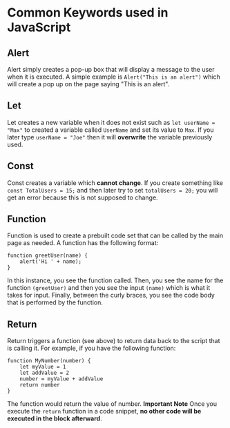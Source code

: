# Common Keywords used in JavaScript

## Alert
Alert simply creates a pop-up box that will display a message to the user when it is executed. A simple example is `Alert("This is an alert")` which will create a pop up on the page saying "This is an alert".

## Let
Let creates a new variable when it does not exist such as `let userName = "Max"` to created a variable called `UserName` and set its value to `Max`. If you later type `userName = "Joe"` then it will **overwrite** the variable previously used. 

## Const
Const creates a variable which **cannot change**. If you create something like `const TotalUsers = 15;` and then later try to set `totalUsers = 20;` you will get an error because this is not supposed to change. 

## Function
Function is used to create a prebuilt code set that can be called by the main page as needed. A function has the following format: 
```
function greetUser(name) {
    alert('Hi ' + name);
}
```
In this instance, you see the function called. Then, you see the name for the function `(greetUser)` and then you see the input `(name)` which is what it takes for input. Finally, between the curly braces, you see the code body that is performed by the function.

## Return
Return triggers a function (see above) to return data back to the script that is calling it. For example, if you have the following function:
```
function MyNumber(number) {
    let myValue = 1
    let addValue = 2
    number = myValue + addValue
    return number
}
```
The function would return the value of number.
**Important Note** Once you execute the `return` function in a code snippet, **no other code will be executed in the block afterward**.
